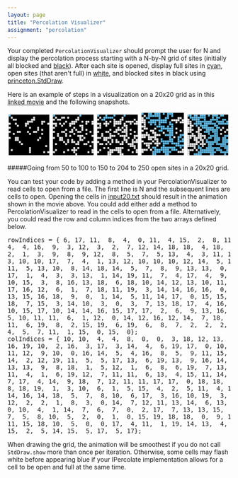 ```yaml
---
layout: page
title: "Percolation Visualizer"
assignment: "percolation"
---
```


Your completed `PercolationVisualizer` should prompt the user for N and display the
percolation process starting with a N-by-N grid of sites (initially all
blocked and
[black](http://www.cs.duke.edu/csed/java/jdk1.6/api/java/awt/Color.html#BLACK)). After
each site is opened, display full sites in
[cyan](http://www.cs.duke.edu/csed/java/jdk1.6/api/java/awt/Color.html#CYAN),
open sites (that aren't full) in
[white](http://www.cs.duke.edu/csed/java/jdk1.6/api/java/awt/Color.html#WHITE),
and blocked sites in black using
[princeton.StdDraw](http://www.cs.princeton.edu/introcs/15inout/javadoc/StdDraw.html). 

Here is an example of steps in a visualization on a 20x20 grid as in this [linked movie](http://www.cs.princeton.edu/courses/archive/fall14/cos226/checklist/percolation20-by-20.mov) and the following snapshots. 

<img src = "img/visualizer_example.png" alt = "Percolation example">

#####Going from 50 to 100 to 150 to 204 to 250 open sites in a 20x20 grid.


You can test your code by adding a method in your PercolationVisualizer to
read cells to open from a file. The first line is N and the subsequent
lines are cells to open. Opening the cells in
[input20.txt](http://www.cs.duke.edu/courses/fall14/compsci201/assign/percolation/data/input20.txt)
should result in the animation shown in the movie above. You could add either add a method to PercolationVisualizer to read in the cells to open from a file. Alternatively, you could read the row and column indices from the two arrays defined below.

<pre>
rowIndices = { 6, 17, 11,  8,  4,  0, 11,  4, 15,  2,  8, 11,  3,  2,  1,
4,  4, 16,  9,  3, 12,  3,  2,  7, 12, 14, 18, 18,  4, 18,  8,  6,  6,  8,
2,  1,  3,  9,  8,  9, 12,  8,  5,  7,  5, 13,  4,  3, 11, 17,  4, 14, 16,
3, 10, 10, 17,  7,  4,  1, 13, 12, 10, 10, 10, 12, 14,  5, 17, 13,  2,  7,
11,  5, 13, 10,  8, 14, 18, 14,  5,  7,  8,  9, 13, 13,  0, 10, 18, 17, 12,
17,  1,  4,  3,  3, 13,  1, 14, 19, 11,  7,  4, 17,  4,  9,  1,  4,  2, 19,
10, 15,  3,  8, 16, 13, 18,  6, 18, 10, 14, 12, 13, 10, 11, 16, 11,  0,  3,
17, 16, 12,  6,  1,  7, 18, 11, 19,  3, 14, 14, 16, 16,  0,  4, 19, 17,  2,
13, 15, 16, 18,  9,  0,  1, 14,  5, 11, 14, 17,  0, 15, 15, 18,  0,  7,  0,
18,  7, 15,  3, 14, 10,  3,  0,  3,  7, 13, 18, 17,  4, 16,  3,  6, 12,  1,
10, 15, 17, 10, 14, 14, 16, 15, 17, 17,  2,  6,  9, 13, 16,  0, 17,  6, 15,
5, 10, 11, 11,  6,  1, 12,  0, 14, 12, 16, 12, 14,  7, 18,  4,  0, 13,  5,
11,  6, 19,  8,  2, 15, 19,  6, 19,  6,  8,  7,  2,  2,  2,  4, 18, 15, 19,
4,  5,  7, 11,  1, 15,  0, 15,  0}; 
colIndices = { 10, 10,  4,  4,  8,  0,  0,  3, 18, 12, 13,  3, 10,  2,  1,
16, 19, 10,  2, 16,  3, 17,  3, 14,  4,  6, 19, 17,  0, 10,  9, 14,  0, 12,
11, 12,  9, 10,  0, 16, 14,  5,  4, 16,  8,  5,  9, 11, 15,  1, 10, 15, 12,
14,  2, 12, 19, 11,  5,  5, 17, 13,  6, 19, 13,  9, 16, 14,  9, 10,  0,  9,
13, 13,  9,  8, 18,  1,  5, 12,  1,  6,  8,  6, 19,  7, 13, 14,  0,  7,  7,
11,  4,  1,  6, 19, 12,  7, 11, 11,  6, 13,  4, 15, 11, 14,  6, 18,  8, 12,
7, 17,  4, 14,  9, 18,  7, 12, 11, 11, 17, 17,  0, 18, 18,  3,  5,  8,  8,
8, 18, 19,  1,  3, 10,  6,  1,  5, 15,  4,  2,  5, 11,  4, 13,  6,  6, 18,
14, 16, 14, 18,  5,  7,  8, 10,  6, 17,  3, 16, 10, 19,  3,  8,  6,  1, 12,
12,  2,  2,  1,  8,  3,  0, 14,  7, 12, 11, 13, 14,  6, 13,  5,  8,  6, 14,
0, 10,  4,  1, 14,  7,  6,  7,  0,  2, 17,  7, 13, 13, 15,  3, 12,  9,  1,
7,  5,  8, 10,  5,  2,  0,  1,  0, 15, 19, 18, 18,  0,  9, 12, 16,  4,  9,
11, 15, 18, 10,  5,  0,  0, 17,  4, 11,  1, 19, 14, 13,  4, 17, 16, 11,  3,
15,  2,  5, 14, 15,  5, 17,  5, 17};
</pre>


When drawing the grid, the animation will be smoothest if you do not call <code>StdDraw.show</code> more than once per iteration. Otherwise, some cells may flash white before appearing blue if your IPercolate implementation allows for a cell to be open and full at the same time.
